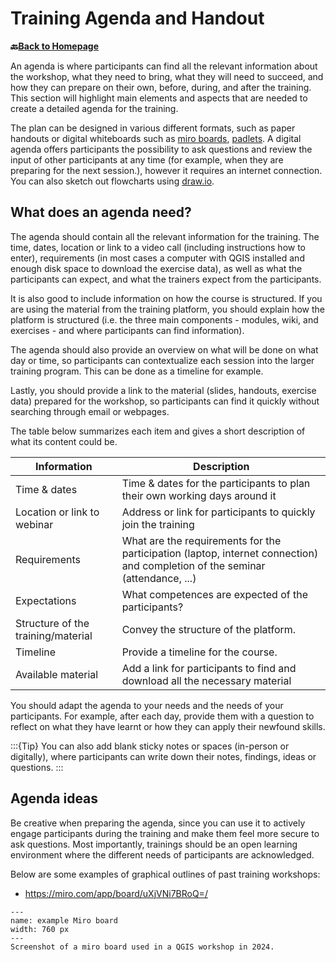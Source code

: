 # Training Agenda and Handout

__🔙[Back to Homepage](/content/intro.md)__

An agenda is where participants can find all the relevant information about the workshop, what they need to bring, what they will need to succeed, and how they can prepare on their own, before, during, and after the training. This section will highlight main elements and aspects that are needed to create a detailed agenda for the training.

The plan can be designed in various different formats, such as paper handouts or digital whiteboards such as [miro boards](https://miro.com), [padlets](https://padlet.com). A digital agenda offers participants the possibility to ask questions and review the input of other participants at any time (for example, when they are preparing for the next session.), however it requires an internet connection. You can also sketch out flowcharts using [draw.io](https://app.diagrams.net).

## What does an agenda need? 

The agenda should contain all the relevant information for the training. The time, dates, location or link to a video call (including instructions how to enter), requirements (in most cases a computer with QGIS installed and enough disk space to download the exercise data), as well as what the participants can expect, and what the trainers expect from the participants.

It is also good to include information on how the course is structured. If you are using the material from the training platform, you should explain how the platform is structured (i.e. the three main components - modules, wiki, and exercises - and where participants can find information).

The agenda should also provide an overview on what will be done on what day or time, so participants can contextualize each session into the larger training program. This can be done as a timeline for example.

Lastly, you should provide a link to the material (slides, handouts, exercise data) prepared for the workshop, so participants can find it quickly without searching through email or webpages.

The table below summarizes each item and gives a short description of what its content could be.

| Information | Description | 
| ----- | ----------- |
| Time & dates | Time & dates for the participants to plan their own working days around it |
| Location or link to webinar | Address or link for participants to quickly join the training |
| Requirements | What are the requirements for the participation (laptop, internet connection) and completion of the seminar (attendance, ...) |
| Expectations | What competences are expected of the participants? |
| Structure of the training/material | Convey the structure of the platform.  |
| Timeline | Provide a timeline for the course. | 
| Available material | Add a link for participants to find and download all the necessary material |

You should adapt the agenda to your needs and the needs of your participants. For example, after each day, provide them with a question to reflect on what they have learnt or how they can apply their newfound skills.

:::{Tip}
You can also add blank sticky notes or spaces (in-person or digitally), where participants can write down their notes, findings, ideas or questions.
:::

## Agenda ideas

Be creative when preparing the agenda, since you can use it to actively engage participants during the training and make them feel more secure to ask questions. Most importantly, trainings should be an open learning environment where the different needs of participants are acknowledged.

Below are some examples of graphical outlines of past training workshops:

- https://miro.com/app/board/uXjVNi7BRoQ=/

```{figure} ../../fig/en_miro_board_example.png
---
name: example Miro board
width: 760 px
---
Screenshot of a miro board used in a QGIS workshop in 2024.
```

